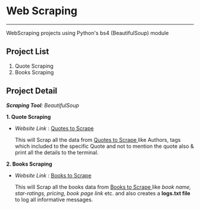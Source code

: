 # Web Scraping
******
WebScraping projects using Python's bs4 (BeautifulSoup) module

## Project List
1. Quote Scraping
2. Books Scraping

## Project Detail

_**Scraping Tool**: BeautifulSoup_

**1. Quote Scraping**

* _Website Link_ : [ Quotes to Scrape ](http://quotes.toscrape.com/)

  This will Scrap all the data from [ Quotes to Scrape ](http://quotes.toscrape.com/) 
  like Authors, tags which included to the specific Quote and not to mention the quote also & print all the details to the terminal.
  
**2. Books Scraping**

* _Website Link_ : [ Books to Scrape ](http://books.toscrape.com/)

  This will Scrap all the books data from [ Books to Scrape ](http://books.toscrape.com/) like *book name, star-ratings, pricing, book page link* etc. and also creates a **logs.txt file** to log all informative messages.
